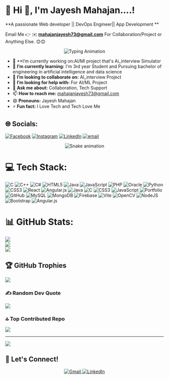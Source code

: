 # 💫 Hi 👋, I'm Jayesh Mahajan....!
**A passionate Web developer || DevOps Engineer|| App Development **

Email Me 👉 ✉️ **mahajanjayesh73@gmail.com** For Collaboration/Project or Anything Else. 😊😊

<div align="center">
  <img src="https://readme-typing-svg.herokuapp.com?font=Fira+Code&size=30&duration=3000&pause=1000&color=6A5ACD&center=true&vCenter=true&width=600&lines=Software+Developer+🚀;Full+Stack+Innovator+💻;Problem+Solving+Architect+🧩;Tech+Explorer+🔬" alt="Typing Animation"/>
</div>



- 🔭 **I’m currently working on:AI/Ml project that's Ai_interview Simulator
- 🌱 **I’m currently learning:** I'm 3rd year Student and Pursuing bachelor of engineering in artificial intelligence and data science
- 👯 **I’m looking to collaborate on:** AI_interview Project
- 🤔 **I’m looking for help with:** For AI/ML Project
- 💬 **Ask me about:** Collaboration, Tech Support
- 📫 **How to reach me:** mahajanjayesh73@gmail.com
- 😄 **Pronouns:** Jayesh Mahajan
- ⚡ **Fun fact:** I Love Tech and Tech Love Me
## 🌐 Socials:
[![Facebook](https://img.shields.io/badge/Facebook-%231877F2.svg?logo=Facebook&logoColor=white)](https://facebook.com/JayeshMahajan) [![Instagram](https://img.shields.io/badge/Instagram-%23E4405F.svg?logo=Instagram&logoColor=white)](https://instagram.com/_jayesh__22) [![LinkedIn](https://img.shields.io/badge/LinkedIn-%230077B5.svg?logo=linkedin&logoColor=white)](https://linkedin.com/in/JayeshMahajan) [![email](https://img.shields.io/badge/Email-D14836?logo=gmail&logoColor=white)](mailto:mahajanjayesh73@gmail.com) 

<!-- Snake Game Repo View -->

<div align="center">
  <img src="https://profile-readme-generator.com/assets/snake.svg" alt="Snake animation" />
</div>


# 💻 Tech Stack:
![C](https://img.shields.io/badge/c-%2300599C.svg?style=for-the-badge&logo=c&logoColor=white) ![C++](https://img.shields.io/badge/c++-%2300599C.svg?style=for-the-badge&logo=c%2B%2B&logoColor=white) ![C#](https://img.shields.io/badge/c%23-%23239120.svg?style=for-the-badge&logo=csharp&logoColor=white) ![HTML5](https://img.shields.io/badge/html5-%23E34F26.svg?style=for-the-badge&logo=html5&logoColor=white) ![Java](https://img.shields.io/badge/java-%23ED8B00.svg?style=for-the-badge&logo=openjdk&logoColor=white) ![JavaScript](https://img.shields.io/badge/javascript-%23323330.svg?style=for-the-badge&logo=javascript&logoColor=%23F7DF1E) ![PHP](https://img.shields.io/badge/php-%23777BB4.svg?style=for-the-badge&logo=php&logoColor=white) ![Oracle](https://img.shields.io/badge/Oracle-F80000?style=for-the-badge&logo=oracle&logoColor=white) ![Python](https://img.shields.io/badge/python-3670A0?style=for-the-badge&logo=python&logoColor=ffdd54) ![CSS3](https://img.shields.io/badge/css3-%231572B6.svg?style=for-the-badge&logo=css3&logoColor=white) ![React](https://img.shields.io/badge/react-%2320232a.svg?style=for-the-badge&logo=react&logoColor=%2361DAFB) ![Angular.js](https://img.shields.io/badge/angular.js-%23E23237.svg?style=for-the-badge&logo=angularjs&logoColor=white) ![Java](https://img.shields.io/badge/java-%23ED8B00.svg?style=for-the-badge&logo=openjdk&logoColor=white) ![C](https://img.shields.io/badge/c-%2300599C.svg?style=for-the-badge&logo=c&logoColor=white) ![CSS3](https://img.shields.io/badge/css3-%231572B6.svg?style=for-the-badge&logo=css3&logoColor=white) ![JavaScript](https://img.shields.io/badge/javascript-%23323330.svg?style=for-the-badge&logo=javascript&logoColor=%23F7DF1E) ![Portfolio](https://img.shields.io/badge/Portfolio-%23000000.svg?style=for-the-badge&logo=firefox&logoColor=#FF7139) ![GitHub](https://img.shields.io/badge/github-%23121011.svg?style=for-the-badge&logo=github&logoColor=white) ![MySQL](https://img.shields.io/badge/mysql-4479A1.svg?style=for-the-badge&logo=mysql&logoColor=white) ![MongoDB](https://img.shields.io/badge/MongoDB-%234ea94b.svg?style=for-the-badge&logo=mongodb&logoColor=white) ![Firebase](https://img.shields.io/badge/firebase-a08021?style=for-the-badge&logo=firebase&logoColor=ffcd34) ![Vite](https://img.shields.io/badge/vite-%23646CFF.svg?style=for-the-badge&logo=vite&logoColor=white) ![OpenCV](https://img.shields.io/badge/opencv-%23white.svg?style=for-the-badge&logo=opencv&logoColor=white) ![NodeJS](https://img.shields.io/badge/node.js-6DA55F?style=for-the-badge&logo=node.js&logoColor=white) ![Bootstrap](https://img.shields.io/badge/bootstrap-%238511FA.svg?style=for-the-badge&logo=bootstrap&logoColor=white) ![Angular.js](https://img.shields.io/badge/angular.js-%23E23237.svg?style=for-the-badge&logo=angularjs&logoColor=white)
# 📊 GitHub Stats:
![](https://github-readme-stats.vercel.app/api?username=jayeshmahajan1&theme=neon&hide_border=false&include_all_commits=true&count_private=false)<br/>
![](https://nirzak-streak-stats.vercel.app/?user=jayeshmahajan1&theme=neon&hide_border=false)<br/>
![](https://github-readme-stats.vercel.app/api/top-langs/?username=jayeshmahajan1&theme=neon&hide_border=false&include_all_commits=true&count_private=false&layout=compact)


## 🏆 GitHub Trophies
![](https://github-profile-trophy.vercel.app/?username=jayeshmahajan1&theme=radical&no-frame=false&no-bg=true&margin-w=4)

### ✍️ Random Dev Quote
![](https://quotes-github-readme.vercel.app/api?type=horizontal&theme=radical)

### 🔝 Top Contributed Repo
![](https://github-contributor-stats.vercel.app/api?username=jayeshmahajan1&limit=5&theme=dark&combine_all_yearly_contributions=true)

---
[![](https://visitcount.itsvg.in/api?id=jayeshmahajan1&icon=0&color=0)](https://visitcount.itsvg.in)

## 🤝 Let's Connect!

<div align="center">
  <a href="mailto:mahajanjayesh73@gmail.com">
    <img src="https://img.shields.io/badge/Gmail-FF6B6B?style=for-the-badge&logo=gmail&logoColor=white" alt="Gmail"/>
  </a>
  <a href="https://www.linkedin.com/in/jayesh-mahajan-0327a1295?utm_source=share&utm_campaign=share_via&utm_content=profile&utm_medium=android_app " target="_blank">
    <img src="https://img.shields.io/badge/LinkedIn-4ECDC4?style=for-the-badge&logo=linkedin&logoColor=white" alt="LinkedIn"/>
  </a>
</div>

<!-- Proudly created with GPRM ( https://gprm.itsvg.in ) -->
